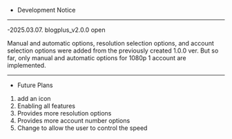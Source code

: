 - Development Notice

---

-2025.03.07. blogplus_v2.0.0 open

Manual and automatic options, resolution selection options, and account selection options were added from the previously created 1.0.0 ver.
But so far, only manual and automatic options for 1080p 1 account are implemented.

---

- Future Plans

1. add an icon
2. Enabling all features
3. Provides more resolution options
4. Provides more account number options
5. Change to allow the user to control the speed

